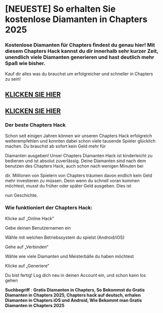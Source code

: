 # [NEUESTE] So erhalten Sie kostenlose Diamanten in Chapters 2025

### Kostenlose Diamanten für Chapters findest du genau hier! Mit diesem Chapters Hack kannst du dir innerhalb sehr kurzer Zeit, unendlich viele Diamanten generieren und hast deutlich mehr Spaß wie bisher. 

Kauf dir alles was du brauchst um erfolgreicher und schneller in Chapters zu sein!

## [KLICKEN SIE HIER](https://chapters-helper.netlify.app/)

## [KLICKEN SIE HIER](https://chapters-helper.netlify.app/)

### Der beste Chapters Hack

Schon seit einigen Jahren können wir unseren Chapters Hack erfolgreich weiterempfehlen und konnten dabei schon viele tausende Spieler glücklich machen. Du brauchst ab sofort kein Geld mehr für 

Diamanten ausgeben! Unser Chapters Diamanten Hack ist kinderleicht zu bedienen und ist absolut zuverlässig. Deine Diamanten sind nach dem benutzen des Chapters Hack, auch schon nach wenigen Minuten bei 

dir. Millionen von Spielern von Chapters träumen davon endlich kein Geld mehr investieren zu müssen. Denn wenn du schnell voran kommen möchtest, musst du früher oder später Geld ausgeben. Dies ist 

nun Geschichte.

### Wie funktioniert der Chapters Hack:

Klicke auf „Online Hack“

Gebe deinen Benutzernamen ein

Wähle mit welchen Betriebssystem du spielst (Android/iOS)

Gehe auf „Verbinden“

Wähle wie viele Diamanten und Meisterbälle du haben möchtest

Klicke auf „Generiere“

Du bist fertig! Log dich neu in deinen Account ein, und schon kann los gehen


**Suchbegriff** : **Gratis Diamanten in Chapters, So Bekommst du Gratis Diamanten in Chapters 2025, Chapters hack auf deutsch, erhalen Diamanten in Chapters iOS und Android, Wie Bekommt man Gratis Diamanten in Chapters 2025**
